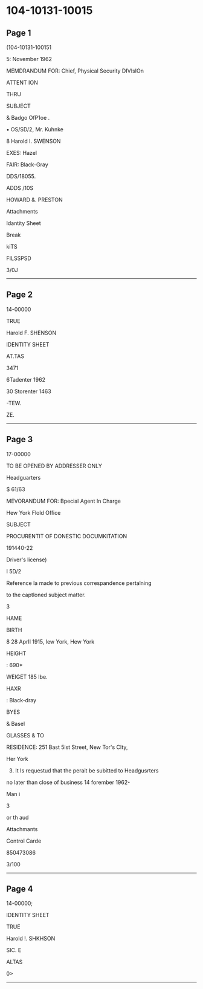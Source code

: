 # 104-10131-10015

## Page 1

(104-10131-100151

5: November 1962

MEMDRANDUM FOR: Chief, Physical Security DIVIsIOn

ATTENT ION

THRU

SUBJECT

& Badgo OfP1oe .

• OS/SD/2, Mr. Kuhnke

8 Harold I. SWENSON

EXES: Hazel

FAIR: Black-Gray

DDS/18055.

ADDS /10S

HOWARD &. PRESTON

Attachments

Idantity Sheet

Break

kiTS

FILSSPSD

3/0J

---

## Page 2

14-00000

TRUE

Harold F. SHENSON

IDENTITY SHEET

AT.TAS

3471

6Tadenter 1962

30 Storenter 1463

-TEW.

ZE.

---

## Page 3

17-00000

TO BE OPENED BY ADDRESSER ONLY

Headguarters

$ 61/63

MEVORANDUM FOR: Bpecial Agent In Charge

Hew York Flold Office

SUBJECT

PROCURENTIT OF DONESTIC DOCUMKITATION

191440-22

Driver's license)

I 5D/2

Reference la made to previous correspandence pertalning

to the captloned subject matter.

3

HAME

BIRTH

8 28 AprIl 1915, lew York, Hew York

HEIGHT

: 690*

WEIGET 185 Ibe.

HAXR

: Black-dray

BYES

& Basel

GLASSES & TO

RESIDENCE: 251 Bast 5ist Street, New Tor's CIty,

Her York

3. It Is requestud that the perait be subitted to Headgusrters

no later than close of business 14 forember 1962-

Man i

3

or th aud

Attachmants

Control Carde

850473086

3/100

---

## Page 4

14-00000;

IDENTITY SHEET

TRUE

Harold !. SHKHSON

SIC. E

ALTAS

0>

---

